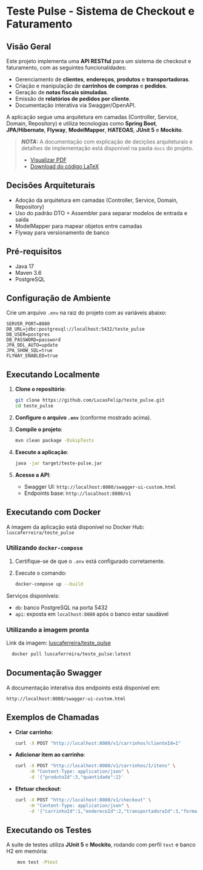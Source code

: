 # Teste Pulse - Sistema de Checkout e Faturamento

## Visão Geral

Este projeto implementa uma **API RESTful** para um sistema de checkout e faturamento, com as seguintes funcionalidades:

- Gerenciamento de **clientes**, **endereços**, **produtos** e **transportadoras**.
- Criação e manipulação de **carrinhos de compras** e **pedidos**.
- Geração de **notas fiscais simuladas**.
- Emissão de **relatórios de pedidos por cliente**.
- Documentação interativa via Swagger/OpenAPI.

A aplicação segue uma arquitetura em camadas (Controller, Service, Domain, Repository) e utiliza tecnologias como **Spring Boot**, **JPA/Hibernate**, **Flyway**, **ModelMapper**, **HATEOAS**, **JUnit 5** e **Mockito**.

> **_NOTA:_**  A documentação com explicação de decições arquiteturais e detalhes de implementação está disponível na pasta `docs` do projeto.
> - [Visualizar PDF](docs/documentacao_tecnica.pdf)
> - [Download do código LaTeX](docs/documentacao_tecnica.zip)

## Decisões Arquiteturais
- Adoção da arquitetura em camadas (Controller, Service, Domain, Repository)
- Uso do padrão DTO + Assembler para separar modelos de entrada e saída
- ModelMapper para mapear objetos entre camadas
- Flyway para versionamento de banco

## Pré-requisitos

- Java 17
- Maven 3.6
- PostgreSQL

## Configuração de Ambiente

Crie um arquivo `.env` na raiz do projeto com as variáveis abaixo:

```dotenv
SERVER_PORT=8080
DB_URL=jdbc:postgresql://localhost:5432/teste_pulse
DB_USER=postgres
DB_PASSWORD=password
JPA_DDL_AUTO=update
JPA_SHOW_SQL=true
FLYWAY_ENABLED=true
````

## Executando Localmente

1. **Clone o repositório**:

   ```bash
   git clone https://github.com/LucasFelip/teste_pulse.git
   cd teste_pulse
   ```

2. **Configure o arquivo `.env`** (conforme mostrado acima).

3. **Compile o projeto**:

   ```bash
   mvn clean package -DskipTests
   ```

4. **Execute a aplicação**:

   ```bash
   java -jar target/teste-pulse.jar
   ```

5. **Acesse a API**:

    * Swagger UI: `http://localhost:8080/swagger-ui-custom.html`
    * Endpoints base: `http://localhost:8080/v1`

## Executando com Docker

A imagem da aplicação está disponível no Docker Hub:
`luscaferreira/teste_pulse`

### Utilizando `docker-compose`

1. Certifique-se de que o `.env` está configurado corretamente.
2. Execute o comando:

   ```bash
   docker-compose up --build
   ```

Serviços disponíveis:

* `db`: banco PostgreSQL na porta 5432
* `api`: exposta em `localhost:8080` após o banco estar saudável

### Utilizando a imagem pronta

Link da imagem: [luscaferreira/teste_pulse](https://hub.docker.com/r/luscaferreira/teste_pulse)

```bash
  docker pull luscaferreira/teste_pulse:latest
```

## Documentação Swagger

A documentação interativa dos endpoints está disponível em:

```
http://localhost:8080/swagger-ui-custom.html
```

## Exemplos de Chamadas

* **Criar carrinho**:

  ```bash
  curl -X POST "http://localhost:8080/v1/carrinhos?clienteId=1"
  ```

* **Adicionar item ao carrinho**:

  ```bash
  curl -X POST "http://localhost:8080/v1/carrinhos/1/itens" \
       -H "Content-Type: application/json" \
       -d '{"produtoId":3,"quantidade":2}'
  ```

* **Efetuar checkout**:

  ```bash
  curl -X POST "http://localhost:8080/v1/checkout" \
       -H "Content-Type: application/json" \
       -d '{"carrinhoId":1,"enderecoId":2,"transportadoraId":3,"formaPagamento":"PIX"}'
  ```

## Executando os Testes

A suíte de testes utiliza **JUnit 5** e **Mockito**, rodando com perfil `test` e banco H2 em memória:
```bash
    mvn test -Ptest
```
